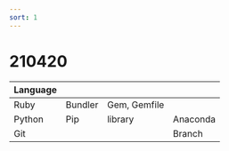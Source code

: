 ```yaml
---
sort: 1
---
```


# 210420

| Language    |   |  |  |
| ------- | -------- | ------- | ------- |
| Ruby | Bundler | Gem, Gemfile |  |
| Python | Pip | library | Anaconda |
| Git |  |  | Branch |
